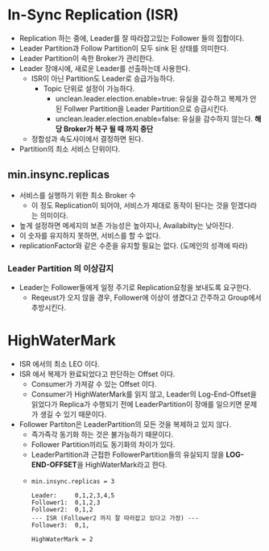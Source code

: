 # In-Sync Replication (ISR)
- Replication 하는 중에, Leader를 잘 따라잡고있는 Follower 들의 집합이다.
- Leader Partition과 Follow Partition이 모두 sink 된 상태를 의미한다.
- Leader Partition이 속한 Broker가 관리한다.
- Leader 장애시에, 새로운 Leader를 선출하는데 사용한다.
    - ISR이 아닌 Partition도 Leader로 승급가능하다.
      - Topic 단위로 설정이 가능하다.
          - unclean.leader.election.enable=true: 유실을 감수하고 복제가 안된 Follwer Partition을 Leader Partition으로 승급시킨다.
          - unclean.leader.election.enable=false: 유실을 감수하지 않는다. **해당 Broker가 복구 될 때 까지 중단**
    - 정합성과 속도사이에서 결정하면 된다.
- Partition의 최소 서비스 단위이다.

## min.insync.replicas
- 서비스를 실행하기 위한 최소 Broker 수
  - 이 정도 Replication이 되어야, 서비스가 제대로 동작이 된다는 것을 믿겠다라는 의미이다.
- 높게 설정하면 메세지의 보존 가능성은 높아지나, Availabilty는 낮아진다.
- 이 숫자를 유지하지 못하면, 서비스를 할 수 없다.
- replicationFactor와 같은 수준을 유지할 필요는 없다. (도메인의 성격에 따라) 

### Leader Partition 의 이상감지
- Leader는 Follower들에게 일정 주기로 Replication요청을 보내도록 요구한다.
    - Reqeust가 오지 않을 경우, Follower에 이상이 생겼다고 간주하고 Group에서 추방시킨다.

# HighWaterMark
- ISR 에서의 최소 LEO 이다.
- ISR 에서 복제가 완료되었다고 판단하는 Offset 이다.
    - Consumer가 가져갈 수 있는 Offset 이다.
    - Consumer가 HighWaterMark를 읽지 않고, Leader의 Log-End-Offset을 읽었다가
      Replica가 수행되기 전에 LeaderPartition이 장애를 일으키면 문제가 생길 수 있기 때문이다.
- Follower Partiton은 LeaderPartition의 모든 것을 복제하고 있지 않다.
    - 즉가즉각 동기화 하는 것은 불가능하기 때문이다.
    - Follower Partition끼리도 동기화의 차이가 있다.
    - LeaderPartition과 근접한 FollowerPartition들의 유실되지 않을 **LOG-END-OFFSET**을 HighWaterMark라고 한다.
    - ```text
      min.insync.replicas = 3
      
      Leader:     0,1,2,3,4,5
      Follower1:  0,1,2,3
      Follower2:  0,1,2
      --- ISR (Follower2 까지 잘 따라잡고 있다고 가정) ---
      Follower3:  0,1,
      
      HighWaterMark = 2
        ```
